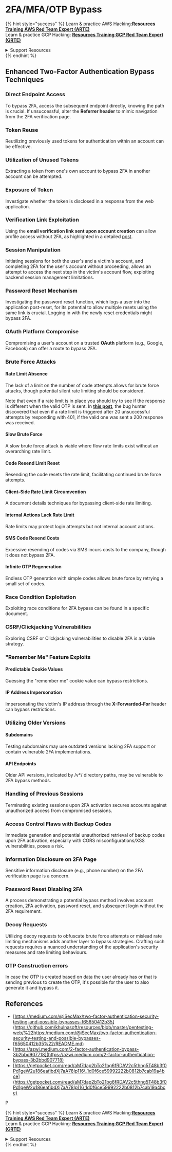 # 2FA/MFA/OTP Bypass

{% hint style="success" %}
Learn & practice AWS Hacking:<img src="../.gitbook/assets/arte.png" alt="" data-size="line">[**Resources Training AWS Red Team Expert (ARTE)**](https://training.khulnasoft.com/courses/arte)<img src="../.gitbook/assets/arte.png" alt="" data-size="line">\
Learn & practice GCP Hacking: <img src="../.gitbook/assets/grte.png" alt="" data-size="line">[**Resources Training GCP Red Team Expert (GRTE)**<img src="../.gitbook/assets/grte.png" alt="" data-size="line">](https://training.khulnasoft.com/courses/grte)

<details>

<summary>Support Resources</summary>

* Check the [**subscription plans**](https://patreon.com/khulnasoft)!
* **Join the** 💬 [**Discord group**](https://discord.gg/hRep4RUj7f) or the [**telegram group**](https://t.me/peass) or **follow** us on **Twitter** 🐦 [**@resources\_live**](https://twitter.com/khulnasoft_live)**.**
* **Share hacking tricks by submitting PRs to the** [**Resources**](https://github.com/khulnasoft/resources) and [**Resources Cloud**](https://github.com/khulnasoft/resources-cloud) github repos.

</details>
{% endhint %}

## **Enhanced Two-Factor Authentication Bypass Techniques**

### **Direct Endpoint Access**

To bypass 2FA, access the subsequent endpoint directly, knowing the path is crucial. If unsuccessful, alter the **Referrer header** to mimic navigation from the 2FA verification page.

### **Token Reuse**

Reutilizing previously used tokens for authentication within an account can be effective.

### **Utilization of Unused Tokens**

Extracting a token from one's own account to bypass 2FA in another account can be attempted.

### **Exposure of Token**

Investigate whether the token is disclosed in a response from the web application.

### **Verification Link Exploitation**

Using the **email verification link sent upon account creation** can allow profile access without 2FA, as highlighted in a detailed [post](https://srahulceh.medium.com/behind-the-scenes-of-a-security-bug-the-perils-of-2fa-cookie-generation-496d9519771b).

### **Session Manipulation**

Initiating sessions for both the user's and a victim's account, and completing 2FA for the user's account without proceeding, allows an attempt to access the next step in the victim's account flow, exploiting backend session management limitations.

### **Password Reset Mechanism**

Investigating the password reset function, which logs a user into the application post-reset, for its potential to allow multiple resets using the same link is crucial. Logging in with the newly reset credentials might bypass 2FA.

### **OAuth Platform Compromise**

Compromising a user's account on a trusted **OAuth** platform (e.g., Google, Facebook) can offer a route to bypass 2FA.

### **Brute Force Attacks**

#### **Rate Limit Absence**

The lack of a limit on the number of code attempts allows for brute force attacks, though potential silent rate limiting should be considered.

Note that even if a rate limit is in place you should try to see if the response is different when the valid OTP is sent. In [**this post**](https://mokhansec.medium.com/the-2-200-ato-most-bug-hunters-overlooked-by-closing-intruder-too-soon-505f21d56732), the bug hunter discovered that even if a rate limit is triggered after 20 unsuccessful attempts by responding with 401, if the valid one was sent a 200 response was received.

#### **Slow Brute Force**

A slow brute force attack is viable where flow rate limits exist without an overarching rate limit.

#### **Code Resend Limit Reset**

Resending the code resets the rate limit, facilitating continued brute force attempts.

#### **Client-Side Rate Limit Circumvention**

A document details techniques for bypassing client-side rate limiting.

#### **Internal Actions Lack Rate Limit**

Rate limits may protect login attempts but not internal account actions.

#### **SMS Code Resend Costs**

Excessive resending of codes via SMS incurs costs to the company, though it does not bypass 2FA.

#### **Infinite OTP Regeneration**

Endless OTP generation with simple codes allows brute force by retrying a small set of codes.

### **Race Condition Exploitation**

Exploiting race conditions for 2FA bypass can be found in a specific document.

### **CSRF/Clickjacking Vulnerabilities**

Exploring CSRF or Clickjacking vulnerabilities to disable 2FA is a viable strategy.

### **"Remember Me" Feature Exploits**

#### **Predictable Cookie Values**

Guessing the "remember me" cookie value can bypass restrictions.

#### **IP Address Impersonation**

Impersonating the victim's IP address through the **X-Forwarded-For** header can bypass restrictions.

### **Utilizing Older Versions**

#### **Subdomains**

Testing subdomains may use outdated versions lacking 2FA support or contain vulnerable 2FA implementations.

#### **API Endpoints**

Older API versions, indicated by /v\*/ directory paths, may be vulnerable to 2FA bypass methods.

### **Handling of Previous Sessions**

Terminating existing sessions upon 2FA activation secures accounts against unauthorized access from compromised sessions.

### **Access Control Flaws with Backup Codes**

Immediate generation and potential unauthorized retrieval of backup codes upon 2FA activation, especially with CORS misconfigurations/XSS vulnerabilities, poses a risk.

### **Information Disclosure on 2FA Page**

Sensitive information disclosure (e.g., phone number) on the 2FA verification page is a concern.

### **Password Reset Disabling 2FA**

A process demonstrating a potential bypass method involves account creation, 2FA activation, password reset, and subsequent login without the 2FA requirement.

### **Decoy Requests**

Utilizing decoy requests to obfuscate brute force attempts or mislead rate limiting mechanisms adds another layer to bypass strategies. Crafting such requests requires a nuanced understanding of the application's security measures and rate limiting behaviours.

### OTP Construction errors

In case the OTP is created based on data the user already has or that is sending previous to create the OTP, it's possible for the user to also generate it and bypass it.

## References

* [https://medium.com/@iSecMax/two-factor-authentication-security-testing-and-possible-bypasses-f65650412b35](https://github.com/khulnasoft/resources/blob/master/pentesting-web/%22https:/medium.com/@iSecMax/two-factor-authentication-security-testing-and-possible-bypasses-f65650412b35%22/README.md)
* [https://azwi.medium.com/2-factor-authentication-bypass-3b2bbd907718](https://azwi.medium.com/2-factor-authentication-bypass-3b2bbd907718)
* [https://getpocket.com/read/aM7dap2bTo21bg6fRDAV2c5thng5T48b3f0Pd1geW2u186eafibdXj7aA78Ip116\_1d0f6ce59992222b0812b7cab19a4bce](https://getpocket.com/read/aM7dap2bTo21bg6fRDAV2c5thng5T48b3f0Pd1geW2u186eafibdXj7aA78Ip116_1d0f6ce59992222b0812b7cab19a4bce)

P

{% hint style="success" %}
Learn & practice AWS Hacking:<img src="../.gitbook/assets/arte.png" alt="" data-size="line">[**Resources Training AWS Red Team Expert (ARTE)**](https://training.khulnasoft.com/courses/arte)<img src="../.gitbook/assets/arte.png" alt="" data-size="line">\
Learn & practice GCP Hacking: <img src="../.gitbook/assets/grte.png" alt="" data-size="line">[**Resources Training GCP Red Team Expert (GRTE)**<img src="../.gitbook/assets/grte.png" alt="" data-size="line">](https://training.khulnasoft.com/courses/grte)

<details>

<summary>Support Resources</summary>

* Check the [**subscription plans**](https://patreon.com/khulnasoft)!
* **Join the** 💬 [**Discord group**](https://discord.gg/hRep4RUj7f) or the [**telegram group**](https://t.me/peass) or **follow** us on **Twitter** 🐦 [**@resources\_live**](https://twitter.com/khulnasoft_live)**.**
* **Share hacking tricks by submitting PRs to the** [**Resources**](https://github.com/khulnasoft/resources) and [**Resources Cloud**](https://github.com/khulnasoft/resources-cloud) github repos.

</details>
{% endhint %}

